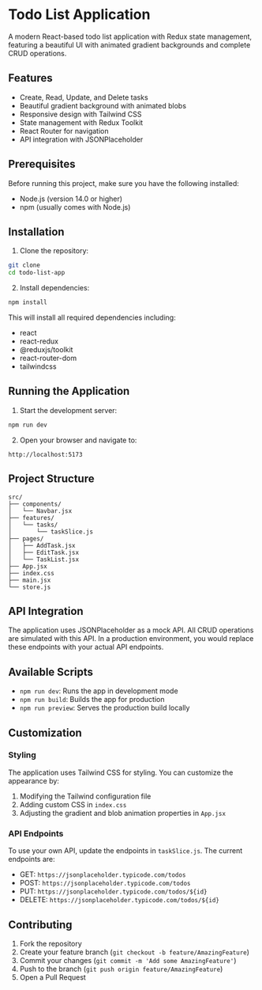 # Todo List Application

A modern React-based todo list application with Redux state management, featuring a beautiful UI with animated gradient backgrounds and complete CRUD operations.

## Features

- Create, Read, Update, and Delete tasks
- Beautiful gradient background with animated blobs
- Responsive design with Tailwind CSS
- State management with Redux Toolkit
- React Router for navigation
- API integration with JSONPlaceholder

## Prerequisites

Before running this project, make sure you have the following installed:
- Node.js (version 14.0 or higher)
- npm (usually comes with Node.js)

## Installation

1. Clone the repository:
```bash
git clone 
cd todo-list-app
```

2. Install dependencies:
```bash
npm install
```

This will install all required dependencies including:
- react
- react-redux
- @reduxjs/toolkit
- react-router-dom
- tailwindcss

## Running the Application

1. Start the development server:
```bash
npm run dev
```

2. Open your browser and navigate to:
```
http://localhost:5173
```

## Project Structure

```
src/
├── components/
│   └── Navbar.jsx
├── features/
│   └── tasks/
│       └── taskSlice.js
├── pages/
│   ├── AddTask.jsx
│   ├── EditTask.jsx
│   └── TaskList.jsx
├── App.jsx
├── index.css
├── main.jsx
└── store.js
```

## API Integration

The application uses JSONPlaceholder as a mock API. All CRUD operations are simulated with this API. In a production environment, you would replace these endpoints with your actual API endpoints.

## Available Scripts

- `npm run dev`: Runs the app in development mode
- `npm run build`: Builds the app for production
- `npm run preview`: Serves the production build locally

## Customization

### Styling
The application uses Tailwind CSS for styling. You can customize the appearance by:

1. Modifying the Tailwind configuration file
2. Adding custom CSS in `index.css`
3. Adjusting the gradient and blob animation properties in `App.jsx`

### API Endpoints
To use your own API, update the endpoints in `taskSlice.js`. The current endpoints are:

- GET: `https://jsonplaceholder.typicode.com/todos`
- POST: `https://jsonplaceholder.typicode.com/todos`
- PUT: `https://jsonplaceholder.typicode.com/todos/${id}`
- DELETE: `https://jsonplaceholder.typicode.com/todos/${id}`

## Contributing

1. Fork the repository
2. Create your feature branch (`git checkout -b feature/AmazingFeature`)
3. Commit your changes (`git commit -m 'Add some AmazingFeature'`)
4. Push to the branch (`git push origin feature/AmazingFeature`)
5. Open a Pull Request